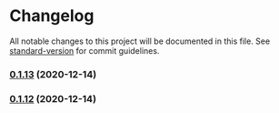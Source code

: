 # Changelog

All notable changes to this project will be documented in this file. See [standard-version](https://github.com/conventional-changelog/standard-version) for commit guidelines.

### [0.1.13](https://github.com/caijunliang031/my-lerna-repo/compare/v0.1.12...v0.1.13) (2020-12-14)

### [0.1.12](https://github.com/caijunliang031/my-lerna-repo/compare/v0.1.11...v0.1.12) (2020-12-14)
